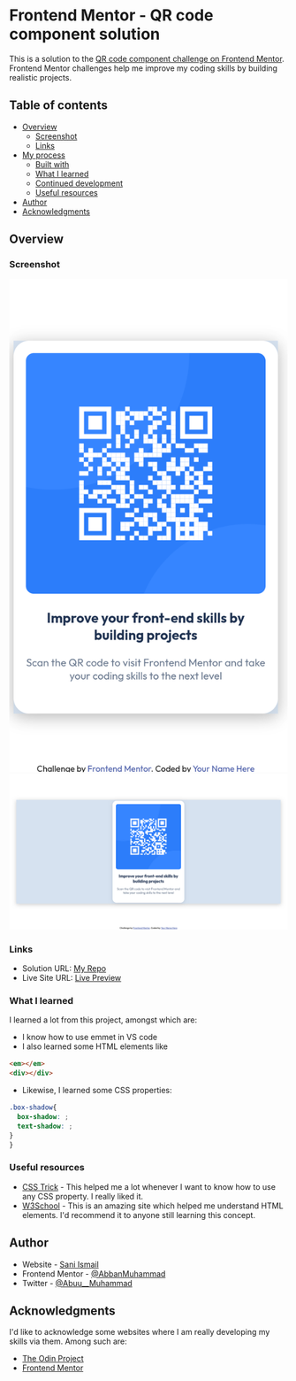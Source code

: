 # Frontend Mentor - QR code component solution

This is a solution to the [QR code component challenge on Frontend Mentor](https://www.frontendmentor.io/challenges/qr-code-component-iux_sIO_H). Frontend Mentor challenges help me improve my coding skills by building realistic projects. 

## Table of contents

- [Overview](#overview)
  - [Screenshot](#screenshot)
  - [Links](#links)
- [My process](#my-process)
  - [Built with](#built-with)
  - [What I learned](#what-i-learned)
  - [Continued development](#continued-development)
  - [Useful resources](#useful-resources)
- [Author](#author)
- [Acknowledgments](#acknowledgments)

## Overview

### Screenshot

![Mobile Design](design/mobile-design.png)
![Desktop Design](design/Desktop-Design.png)

### Links

- Solution URL: [My Repo](https://github.com/AbbanMuhammad/QR-CODE)
- Live Site URL: [Live Preview ](https://abbanmuhammad.github.io/QR-CODE/)



### What I learned
I learned a lot from this project, amongst which are:

- I know how to use emmet in VS code
- I also learned some HTML elements like
```html
<em></em>
<div></div>
```
- Likewise, I learned some CSS properties:
```css
.box-shadow{
  box-shadow: ;
  text-shadow: ;
}
}
```

### Useful resources

- [CSS Trick](https://css-tricks.com/almanac/properties/) - This helped me a lot whenever I want to know how to use any CSS property. I really liked it.
- [W3School](https://www.w3schools.com/) - This is an amazing site which helped me understand HTML elements. I'd recommend it to anyone still learning this concept.


## Author

- Website - [Sani Ismail](https://github.com/AbbanMuhammad)
- Frontend Mentor - [@AbbanMuhammad](https://www.frontendmentor.io/profile/AbbanMuhammad)
- Twitter - [@Abuu__Muhammad](https://x.com/Abuu__Muhammad)

## Acknowledgments
I'd like to acknowledge some websites where I am really developing my skills via them. Among such are:

- [The Odin Project](https://www.theodinproject.com/)
- [Frontend Mentor](https://www.frontendmentor.io/)
